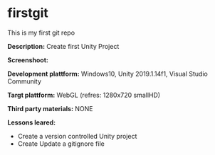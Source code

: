 # firstgit
This is my first git repo


**Description:** Create first Unity Project

**Screenshoot:**

**Development plattform:** Windows10, Unity 2019.1.14f1, Visual Studio Community

**Targt plattform:** WebGL (refres: 1280x720 smallHD)

**Third party materials:** NONE

**Lessons leared:**
 - Create a version controlled Unity project
 - Create Update a gitignore file

